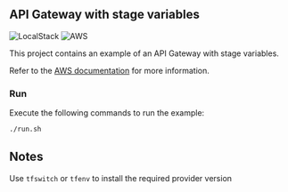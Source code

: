 ## API Gateway with stage variables

![LocalStack](https://img.shields.io/static/v1?label=Works&message=@LocalStack&color=purple)
![AWS](https://img.shields.io/static/v1?label=Works&message=@AWS&color=orange)

This project contains an example of an API Gateway with stage variables. 

Refer to the [AWS documentation](https://docs.aws.amazon.com/apigateway/latest/developerguide/amazon-api-gateway-using-stage-variables.html) for more information.

### Run

Execute the following commands to run the example:

```bash
./run.sh
```

## Notes

Use `tfswitch` or `tfenv` to install the required provider version


